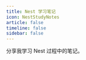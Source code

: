 ```yaml
---
title: Nest 学习笔记
icon: NestStudyNotes
article: false
timeline: false
sidebar: false
---
```


分享我学习 Nest 过程中的笔记。

<Catalog base='/NestStudyNotes/' level=1 />
